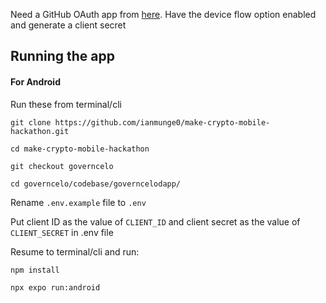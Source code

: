 Need a GitHub OAuth app from [here](https://github.com/settings/developers). Have the device flow option enabled and generate a client secret

## Running the app
#### For Android
Run these from terminal/cli 

```git clone https://github.com/ianmunge0/make-crypto-mobile-hackathon.git```

```cd make-crypto-mobile-hackathon```

```git checkout governcelo```

```cd governcelo/codebase/governcelodapp/```

Rename ```.env.example``` file to ```.env```

Put client ID as the value of ```CLIENT_ID``` and client secret as the value of ```CLIENT_SECRET``` in .env file

Resume to terminal/cli and run:

```npm install```

```npx expo run:android```
